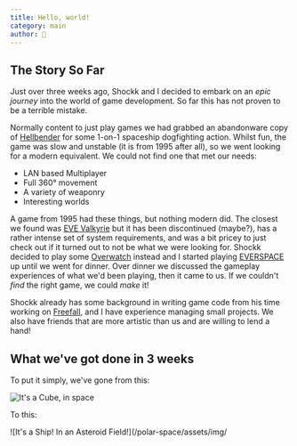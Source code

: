 ```yaml
---
title: Hello, world!
category: main
author: 🦊
---
```

## The Story So Far

Just over three weeks ago, Shockk and I decided to embark on an *epic journey* into the world of game development.
So far this has not proven to be a terrible mistake.

Normally content to just play games we had grabbed an abandonware copy of [Hellbender](https://en.wikipedia.org/wiki/Hellbender_(video_game)) for some 1-on-1 spaceship dogfighting action. Whilst fun, the game was slow and unstable (it is from 1995 after all), so we went looking for a modern equivalent. We could not find one that met our needs:

 - LAN based Multiplayer
 - Full 360° movement
 - A variety of weaponry
 - Interesting worlds

A game from 1995 had these things, but nothing modern did. The closest we found was [EVE Valkyrie](https://www.evevalkyrie.com/) but it has been discontinued (maybe?), has a rather intense set of system requirements, and was a bit pricey to just check out if it turned out to not be what we were looking for.
Shockk decided to play some [Overwatch](https://en.wikipedia.org/wiki/Overwatch_(video_game)) instead and I started playing [EVERSPACE](https://everspace-game.com/) up until we went for dinner.
Over dinner we discussed the gameplay experiences of what we'd been playing, then it came to us. If we couldn't *find* the right game, we could *make* it!

Shockk already has some background in writing game code from his time working on [Freefall](https://freefall.space), and I have experience managing small projects. We also have friends that are more artistic than us and are willing to lend a hand!

## What we've got done in 3 weeks
To put it simply, we've gone from this:

![It's a Cube, in space](/polar-space/assets/img/Spacegame_Cube.png)

To this:

![It's a Ship! In an Asteroid Field!](/polar-space/assets/img/
<!--stackedit_data:
eyJoaXN0b3J5IjpbNzkxNTEyMDM4LDgzNDc5NTI3MywtMTYwNz
I2MDEyOSwtMTE1MjE2NDEzMiwtMTMzNzQ3NTgxMiwtMTEyODAz
MTc1MCwtMTA3Mjg0MjQ0MCwtMjAzMzczMjE3OCwyMTI5MDE0ND
E0LDMxODY4NTI5OF19
-->